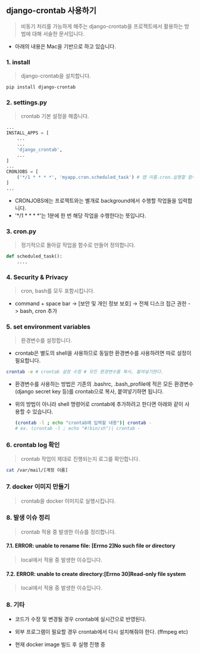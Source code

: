 ## django-crontab 사용하기

> 비동기 처리를 가능하게 해주는 django-crontab을 프로젝트에서 활용하는 방법에 대해 서술한 문서입니다.

- 아래의 내용은 Mac을 기반으로 하고 있습니다. 



### 1. install

> django-crontab을 설치합니다. 

```bash
pip install django-crontab
```



### 2. settings.py

> crontab 기본 설정을 해줍니다.

```python
...
INSTALL_APPS = [
    ...
    ...
    'django_crontab',
    ...
]
...
CRONJOBS = [
    ('*/1 * * * *', 'myapp.cron.scheduled_task') # 앱 이름.cron.실행할 함수
]
...
```

- CRONJOBS에는 프로젝트와는 별개로 background에서 수행할 작업들을 입력합니다. 
- '*/1 * * * *'는 1분에 한 번 해당 작업을 수행한다는 뜻입니다.

### 3. cron.py

> 정기적으로 돌아갈 작업을 함수로 만들어 정의합니다.

```python
def scheduled_task():
    ....
```



### 4. Security & Privacy

> cron, bash를 모두 포함시킵니다.

- command + space bar -> [보안 및 개인 정보 보호] -> 전체 디스크 접근 권한 -> bash, cron 추가



### 5. set environment variables

> 환경변수를 설정합니다. 

- crontab은 별도의 shell을 사용하므로 동일한 환경변수를 사용하려면 따로 설정이 필요합니다. 

```bash
crontab -e # crontab 설정 수정 # 모든 환경변수를 복사, 붙여넣기한다.
```

- 환경변수를 사용하는 방법은 기존의 .bashrc, .bash_profile에 적은 모든 환경변수(django secret key 등)를 crontab으로 복사, 붙여넣기하면 됩니다. 

- 위의 방법이 아니라 shell 명령어로 crontab에 추가하려고 한다면 아래와 같이 사용할 수 있습니다.

  ```bash
  (crontab -l ; echo "crontab에 입력할 내용")| crontab - 
  # ex. (crontab -l ; echo "#!bin/sh")| crontab - 
  ```

  

### 6. crontab log 확인

> crontab 작업이 제대로 진행되는지 로그를 확인합니다. 

```bash
cat /var/mail/[계정 이름]
```





### 7. docker 이미지 만들기

> crontab을 docker 이미지로 실행시킵니다.



### 8. 발생 이슈 정리

> crontab 적용 중 발생한 이슈를 정리합니다. 

#### 7.1. ERROR: unable to rename file: [Errno 2]No such file or directory

> local에서 적용 중 발생한 이슈입니다.

#### 7.2. ERROR: unable to create directory:[Errno 30]Read-only file system

> local에서 적용 중 발생한 이슈입니다. 



### 8. 기타

- 코드가 수정 및 변경될 경우 crontab에 실시간으로 반영된다. 

- 외부 프로그램이 필요할 경우 crontab에서 다시 설치해줘야 한다. (ffmpeg etc)

- 현재 docker image 빌드 후 실행 진행 중

  



